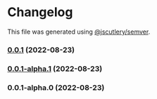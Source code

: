 # Changelog

This file was generated using [@jscutlery/semver](https://github.com/jscutlery/semver).

### [0.0.1](https://github.com/justicointeractive/caliobase/compare/tailwindcss-color-css-vars-0.0.1-alpha.1...tailwindcss-color-css-vars-0.0.1) (2022-08-23)

### [0.0.1-alpha.1](https://github.com/justicointeractive/caliobase/compare/tailwindcss-color-css-vars-0.0.1-alpha.0...tailwindcss-color-css-vars-0.0.1-alpha.1) (2022-08-23)

### 0.0.1-alpha.0 (2022-08-23)
